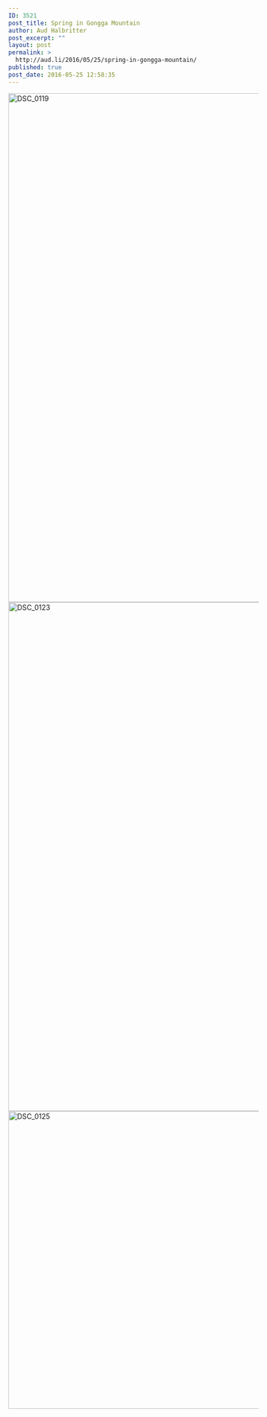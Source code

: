 ```yaml
---
ID: 3521
post_title: Spring in Gongga Mountain
author: Aud Halbritter
post_excerpt: ""
layout: post
permalink: >
  http://aud.li/2016/05/25/spring-in-gongga-mountain/
published: true
post_date: 2016-05-25 12:58:35
---
```

<a href="http://aud.li/wp-content/uploads/2016/05/DSC_0119.jpg"><img class="alignnone size-large wp-image-3522" src="http://aud.li/wp-content/uploads/2016/05/DSC_0119-681x1024.jpg" alt="DSC_0119" width="681" height="1024" /></a> <a href="http://aud.li/wp-content/uploads/2016/05/DSC_0123.jpg"><img class="alignnone size-large wp-image-3523" src="http://aud.li/wp-content/uploads/2016/05/DSC_0123-681x1024.jpg" alt="DSC_0123" width="681" height="1024" /></a> <a href="http://aud.li/wp-content/uploads/2016/05/DSC_0125.jpg"><img class="alignnone size-large wp-image-3524" src="http://aud.li/wp-content/uploads/2016/05/DSC_0125-1024x681.jpg" alt="DSC_0125" width="900" height="599" /></a>